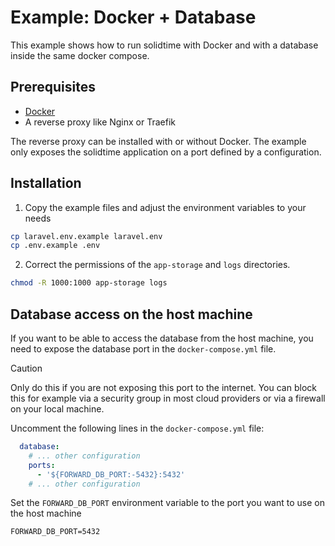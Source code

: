 # Example: Docker + Database

This example shows how to run solidtime with Docker and with a database inside the same docker compose.

## Prerequisites

- [Docker](https://docs.docker.com/get-docker/)
- A reverse proxy like Nginx or Traefik

The reverse proxy can be installed with or without Docker.
The example only exposes the solidtime application on a port defined by a configuration.

## Installation

1. Copy the example files and adjust the environment variables to your needs

```bash
cp laravel.env.example laravel.env
cp .env.example .env
```

2. Correct the permissions of the `app-storage` and `logs` directories.

```bash
chmod -R 1000:1000 app-storage logs
```

## Database access on the host machine

If you want to be able to access the database from the host machine, you need to expose the database port in the `docker-compose.yml` file.

> [!CAUTION]
> Only do this if you are not exposing this port to the internet. You can block this for example via a security group in most cloud providers or via a firewall on your local machine.

Uncomment the following lines in the `docker-compose.yml` file:

```yaml
  database:
    # ... other configuration
    ports:
      - '${FORWARD_DB_PORT:-5432}:5432'
    # ... other configuration
```

Set the `FORWARD_DB_PORT` environment variable to the port you want to use on the host machine

```dotenv
FORWARD_DB_PORT=5432
```
